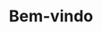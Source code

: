 ---
home: true
title: Bem-vindo
lang: pt-BR
heroImage: https://raw.githubusercontent.com/textilnaweb/assets/main/images/textilnaweb.svg
actionText: Começar →
actionLink: /main.md
features:
- title: Helpers 
  details: Tutoriais e dicas das melhores maneiras de você operar o sistema.
- title: Desenvolvimento
  details: Todas as informações necessárias para você integrar o seu sistema ou script ao portal.
- title: Feedbacks
  details: Você poderá a qualquer momento fazer uma sugestão de melhoria ou novidade ao nosso sistema que será avaliado pela nossa equipe e tem grandes chances de ser feito muito em breve.

---